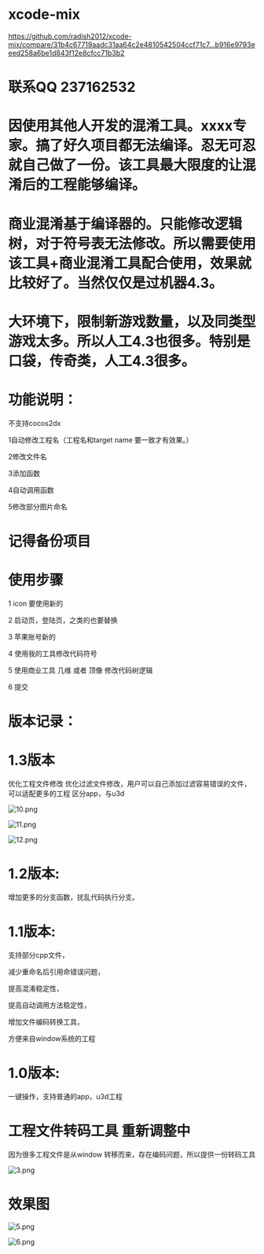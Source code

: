 # xcode-mix
https://github.com/radish2012/xcode-mix/compare/31b4c67719aadc31aa64c2e4810542504ccf71c7...b916e9793eeed258a6be1d843f12e8cfcc71b3b2

# 联系QQ 237162532

# 因使用其他人开发的混淆工具。xxxx专家。搞了好久项目都无法编译。忍无可忍就自己做了一份。该工具最大限度的让混淆后的工程能够编译。



# 商业混淆基于编译器的。只能修改逻辑树，对于符号表无法修改。所以需要使用该工具+商业混淆工具配合使用，效果就比较好了。当然仅仅是过机器4.3。

# 大环境下，限制新游戏数量，以及同类型游戏太多。所以人工4.3也很多。特别是口袋，传奇类，人工4.3很多。



# 功能说明：

不支持cocos2dx

1自动修改工程名（工程名和target name 要一致才有效果。）

2修改文件名

3添加函数

4自动调用函数

5修改部分图片命名


# 记得备份项目


# 使用步骤

1 icon 要使用新的

2 启动页，登陆页，之类的也要替换

3 苹果账号新的

4 使用我的工具修改代码符号

5 使用商业工具 几维 或者 顶像 修改代码树逻辑

6 提交






# 版本记录：

# 1.3版本

优化工程文件修改
优化过滤文件修改，用户可以自己添加过滤容易错误的文件，可以适配更多的工程
区分app，与u3d

![10.png](https://raw.githubusercontent.com/radish2012/xcode-mix/master/10.png)


![11.png](https://raw.githubusercontent.com/radish2012/xcode-mix/master/11.png)


![12.png](https://raw.githubusercontent.com/radish2012/xcode-mix/master/12.png)

# 1.2版本:

增加更多的分支函数，扰乱代码执行分支。


# 1.1版本:

支持部分cpp文件，

减少重命名后引用命错误问题，

提高混淆稳定性，

提高自动调用方法稳定性，

增加文件编码转换工具，

方便来自window系统的工程




# 1.0版本:

一键操作，支持普通的app，u3d工程




# 工程文件转码工具 重新调整中

因为很多工程文件是从window 转移而来，存在编码问题，所以提供一份转码工具

![3.png](https://raw.githubusercontent.com/radish2012/xcode-mix/master/3.png)



# 效果图

![5.png](https://raw.githubusercontent.com/radish2012/xcode-mix/master/5.png)

![6.png](https://raw.githubusercontent.com/radish2012/xcode-mix/master/6.png)
